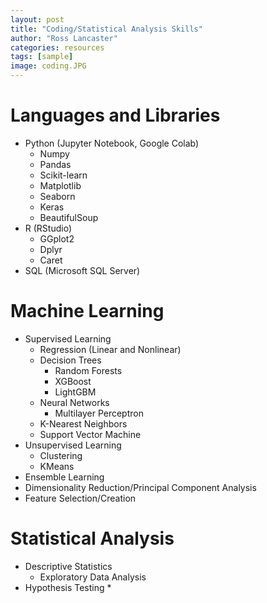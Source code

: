 ```yaml
---
layout: post
title: "Coding/Statistical Analysis Skills"
author: "Ross Lancaster"
categories: resources
tags: [sample]
image: coding.JPG
---
```


# Languages and Libraries

* Python (Jupyter Notebook, Google Colab)
  * Numpy
  * Pandas
  * Scikit-learn
  * Matplotlib
  * Seaborn
  * Keras
  * BeautifulSoup 
* R (RStudio)
  * GGplot2
  * Dplyr
  * Caret
* SQL (Microsoft SQL Server)

# Machine Learning 

* Supervised Learning
  * Regression (Linear and Nonlinear)
  * Decision Trees
    *  Random Forests
    *  XGBoost
    *  LightGBM
  * Neural Networks
    * Multilayer Perceptron 
  * K-Nearest Neighbors 
  * Support Vector Machine
* Unsupervised Learning
  * Clustering
  * KMeans
* Ensemble Learning
* Dimensionality Reduction/Principal Component Analysis
* Feature Selection/Creation

# Statistical Analysis 

* Descriptive Statistics
  *  Exploratory Data Analysis 
* Hypothesis Testing
  *


